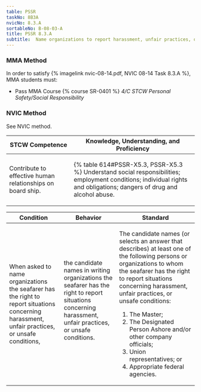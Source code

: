 ```yaml
---
table: PSSR
taskNo: 8B3A
nvicNo: 8.3.A 
sortableNo: B-08-03-A
title: PSSR 8.3.A 
subtitle:  Name organizations to report harassment, unfair practices, or unsafe conditions
---
```



### MMA Method

In order to satisfy  {% imagelink nvic-08-14.pdf, NVIC 08-14 Task 8.3.A %}, MMA students must:

* Pass MMA Course {% course SR-0401 %}  *4/C STCW Personal Safety/Social Responsibility*


### NVIC Method

<a onclick="togglevisibility('nvic_methods')" >See NVIC method.</a>

<div id='nvic_methods' class='hide'>

<table>
<thead>
<tr>
<th class='forty'> STCW Competence </th>
<th class='sixty'> Knowledge, Understanding, and Proficiency </th>
</tr>
</thead>




<tbody>
<tr><td markdown='1'>

Contribute to effective human relationships on board ship.

</td><td markdown='1'>

{% table 614#PSSR-X5.3, PSSR-X5.3 %} Understand social responsibilities; employment conditions; individual rights and obligations; dangers of drug and alcohol abuse.

</td></tr>


</tbody>
</table>


<table>
<thead>
<tr><th class='twenty'>  Condition </th><th class='twenty'> Behavior </th><th  class='sixty'>Standard </th></tr>
</thead>
<tbody >



<tr><td markdown='1'>

When asked to name organizations the seafarer has the right to report situations concerning harassment, unfair practices, or unsafe conditions,

</td><td markdown='1'>

the candidate names in writing organizations the seafarer has the right to report situations concerning harassment, unfair practices, or unsafe conditions.

<br>

<div class="tooltip" markdown='1'>



</div>


</td><td markdown='1'>

The candidate names (or selects an answer that describes) at least one of the following persons or organizations to whom the seafarer has the right to report situations concerning harassment, unfair practices, or unsafe conditions:
 
1.  The Master; 
2.  The Designated Person Ashore and/or other company officials; 
3.  Union representatives; or 
4.  Appropriate federal agencies.

</td></tr>
</tbody>
</table>
</div>

